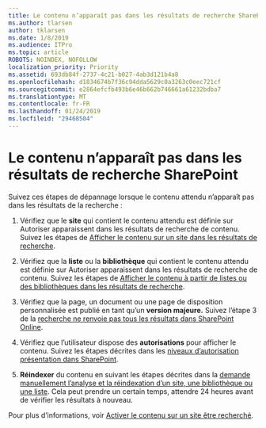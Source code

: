 ```yaml
---
title: Le contenu n’apparaît pas dans les résultats de recherche SharePoint
ms.author: tlarsen
author: tklarsen
ms.date: 1/8/2019
ms.audience: ITPro
ms.topic: article
ROBOTS: NOINDEX, NOFOLLOW
localization_priority: Priority
ms.assetid: 693db84f-2737-4c21-b027-4ab3d121b4a8
ms.openlocfilehash: d1834674b7f36c94dda5629c0a3263c0eec721cf
ms.sourcegitcommit: e2864efcfb493b6e46b662b746661a61232bdba7
ms.translationtype: MT
ms.contentlocale: fr-FR
ms.lasthandoff: 01/24/2019
ms.locfileid: "29468504"
---
```

# <a name="content-doesnt-appear-in-sharepoint-search-results"></a>Le contenu n’apparaît pas dans les résultats de recherche SharePoint

Suivez ces étapes de dépannage lorsque le contenu attendu n’apparaît pas dans les résultats de la recherche :
  
1. Vérifiez que le **site** qui contient le contenu attendu est définie sur Autoriser apparaissent dans les résultats de recherche de contenu. Suivez les étapes de [Afficher le contenu sur un site dans les résultats de recherche](https://docs.microsoft.com/en-us/sharepoint/make-site-content-searchable#show-content-on-a-site-in-search-results).
    
2. Vérifiez que la **liste** ou la **bibliothèque** qui contient le contenu attendu est définie sur Autoriser apparaissent dans les résultats de recherche de contenu. Suivez les étapes de [Afficher le contenu à partir de listes ou des bibliothèques dans les résultats de recherche](https://docs.microsoft.com/en-us/sharepoint/make-site-content-searchable#show-content-from-lists-or-libraries-in-search-results). 
    
3. Vérifiez que la page, un document ou une page de disposition personnalisée est publié en tant qu’un **version majeure.** Suivez l’étape 3 de la [recherche ne renvoie pas tous les résultats dans SharePoint Online](https://go.microsoft.com/fwlink/?linkid=874525).
    
4. Vérifiez que l’utilisateur dispose des **autorisations** pour afficher le contenu. Suivez les étapes décrites dans les [niveaux d’autorisation présentation dans SharePoint](https://go.microsoft.com/fwlink/?linkid=867071).
    
5. **Réindexer** du contenu en suivant les étapes décrites dans la [demande manuellement l’analyse et la réindexation d’un site, une bibliothèque ou une liste](https://docs.microsoft.com/en-us/sharepoint/crawl-site-content). Cela peut prendre un certain temps, attendre 24 heures avant de vérifier les résultats à nouveau.
    
Pour plus d’informations, voir [Activer le contenu sur un site être recherché](https://docs.microsoft.com/en-us/sharepoint/make-site-content-searchable). 
  

